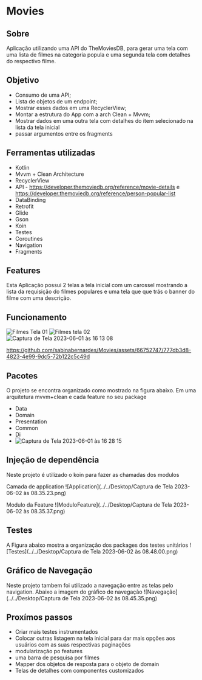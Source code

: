 # Movies

## Sobre

Aplicação utilizando uma API do TheMoviesDB, para gerar uma tela com uma lista de filmes na
categoria popula
e uma segunda tela com detalhes do respectivo filme.

## Objetivo

- Consumo de uma API;
- Lista de objetos de um endpoint;
- Mostrar esses dados em uma RecyclerView;
- Montar a estrutura do App com a arch Clean + Mvvm;
- Mostrar dados em uma outra tela com detalhes do item selecionado na lista da tela inicial
- passar argumentos entre os fragments

## Ferramentas utilizadas

- Kotlin
- Mvvm + Clean Architecture
- RecyclerView
- API - https://developer.themoviedb.org/reference/movie-details
  e https://developer.themoviedb.org/reference/person-popular-list
- DataBinding
- Retrofit
- Glide
- Gson
- Koin
- Testes
- Coroutines
- Navigation
- Fragments

## Features

Esta Aplicação possui 2 telas
a tela inicial com um carossel mostrando a lista da requisição do filmes populares
e uma tela que que trás o banner do filme com uma descrição.
 
## Funcionamento
![Filmes Tela 01](https://github.com/sabinabernardes/Movies/assets/66752747/99fa7e8a-cd08-408f-acdb-627c3ae0cb47)
![Filmes tela 02](https://github.com/sabinabernardes/Movies/assets/66752747/95050e74-cf7b-43a7-b8fa-aad1589dfe84)
![Captura de Tela 2023-06-01 às 16 13 08](https://github.com/sabinabernardes/Movies/assets/66752747/dbef6abe-3224-43ea-9370-735c6a3b5907)


https://github.com/sabinabernardes/Movies/assets/66752747/777db3d8-4823-4e99-9dc5-72b122c5c49d

## Pacotes

O projeto se encontra organizado como mostrado na figura abaixo.
Em uma arquitetura mvvm+clean e cada feature no seu package

- Data
- Domain
- Presentation
- Common
- Di
- ![Captura de Tela 2023-06-01 às 16 28 15](https://github.com/sabinabernardes/Movies/assets/66752747/0f160240-3e02-45b9-8d0e-1c4132a4af86)

## Injeção de dependência

Neste projeto é utilizado o koin para fazer as chamadas dos modulos

Camada de application
![Application](../../Desktop/Captura de Tela 2023-06-02 às 08.35.23.png)

Modulo da Feature
![ModuloFeature](../../Desktop/Captura de Tela 2023-06-02 às 08.35.37.png)

## Testes

A Figura abaixo mostra a organização dos packages dos testes unitários
![Testes](../../Desktop/Captura de Tela 2023-06-02 às 08.48.00.png)

## Gráfico de Navegação

Neste projeto tambem foi utilizado a navegação entre as telas pelo navigation.
Abaixo a imagem do gráfico de navegação
![Navegação](../../Desktop/Captura de Tela 2023-06-02 às 08.45.35.png)

## Proxímos passos

- Criar mais testes instrumentados
- Colocar outras listagem na tela inicial para dar mais opções aos usuários
  com as suas respectivas paginações
- modularização po features
- uma barra de pesquisa por filmes
- Mapper dos objetos de resposta para o objeto de domain
- Telas de detalhes com componentes customizados 


